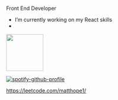 ###  


<!-- 
Does this show up?
-->
Front End Developer 

- I’m currently working on my React skills
- 

<img src='https://user-images.githubusercontent.com/5713670/87202985-820dcb80-c2b6-11ea-9f56-7ec461c497c3.gif' width='100'>

[![spotify-github-profile](https://spotify-github-profile.vercel.app/api/view?uid=matt-hope&cover_image=true&theme=default)](https://github.com/kittinan/spotify-github-profile)


https://leetcode.com/matthope1/
